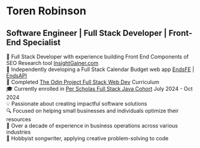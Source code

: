 # Toren Robinson

## Software Engineer | Full Stack Developer | Front-End Specialist  

💼 Full Stack Developer with experience building Front End Components of SEO Research tool [InsightGainer.com](insightgainer.com)   
🌟 Independently developing a Full Stack Calendar Budget web app [EndsFE](https://github.com/torenrob/endsFE) | [EndsAPI](https://github.com/torenrob/endsapi)    
🚀 Completed [The Odin Project Full Stack Web Dev](https://www.theodinproject.com/) Curriculum  
🎓 Currently enrolled in [Per Scholas Full Stack Java Cohort](https://perscholas.org/courses/full-stack-java-development/national/) July 2024 - Oct 2024    
💡 Passionate about creating impactful software solutions   
🔍 Focused on helping small businesses and individuals optimize their resources  
💼 Over a decade of experience in business operations across various industries   
🎵 Hobbyist songwriter, applying creative problem-solving to code


